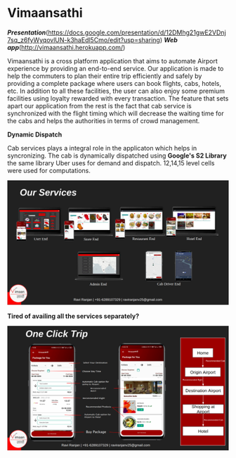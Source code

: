 # Vimaansathi

***Presentation***(https://docs.google.com/presentation/d/12DMhg21gwE2VDnj7sq_z6fyWyqovlUN-k3haEdl5Cmo/edit?usp=sharing)
***Web app***(http://vimaansathi.herokuapp.com/)

Vimaansathi is a cross platform application that aims to automate Airport
experience by providing an end-to-end service. Our application is made to help
the commuters to plan their entire trip efficiently and safely by providing a
complete package where users can book flights, cabs, hotels, etc. In addition to
all these facilities, the user can also enjoy some premium facilities using loyalty
rewarded with every transaction. The feature that sets apart our application
from the rest is the fact that cab service is synchronized with the flight timing
which will decrease the waiting time for the cabs and helps the authorities in
terms of crowd management.

**Dynamic Dispatch**

Cab services plays a integral role in the applicaton which helps in syncronizing. The cab is dynamically dispatched using **Google's S2 Library** the same library Uber uses for demand and dispatch. 12,14,15 level cells were used for computations. 

![Admin End](https://github.com/endframe-25/backend-aws/blob/master/static/Screenshot%20from%202020-09-22%2000-04-03.png)

**Tired of availing all the services separately?**

![Admin End](https://github.com/ravi-ranjan-25/vimansathi/blob/master/Screenshot%20from%202020-09-22%2000-09-35.png)
